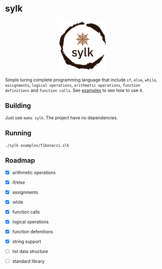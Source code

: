 # sylk
<p align="center">
<img src="./logo.png" alt="drawing" width="30%"/>
</p>

Simple turing complete programming language that include `if`, `else`, `while`, `assignments`, `logical operations`, `arithmetic operations`, `function definitions` and `function calls`.
See [examples](./examples) to see how to use it.

## Building

Just use `make sylk`. The project have no dependencies.

## Running

`./sylk examples/fibonacci.slk`

## Roadmap

- [x] arithmetic operations
- [x] if/else
- [x] assignments
- [x] while
- [x] function calls
- [x] logical operations
- [x] function defenitions
- [x] string support
- [ ] list data structure
- [ ] standard library

